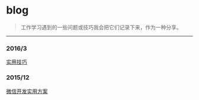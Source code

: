 blog
===========
> 工作学习遇到的一些问题或技巧我会把它们记录下来，作为一种分享。    
***

### 2016/3
[实用技巧](https://github.com/ColdXu/blog/issues/4)  

### 2015/12
[微信开发实用方案](https://github.com/ColdXu/blog/issues/1)  
